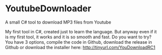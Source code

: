 # YoutubeDownloader
A small C# tool to download MP3 files from Youtube

My first tool in C#, created just to learn the language.
But anyway even if it is my first tool, it works and it is so smooth and fast.
Do you want to try? You have 3 options, compile the code in Github, download the release in Github or download the installer here: http://tinyurl.com/YouDownloadRC1
